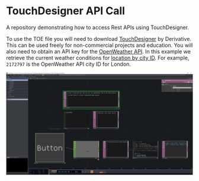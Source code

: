 # TouchDesigner API Call
A repository demonstrating how to access Rest APIs using TouchDesigner. 

To use the TOE file you will need to download [TouchDesigner](https://derivative.ca/) by Derivative. This can be used freely for non-commercial projects and education. You will also need to obtain an API key for the [OpenWeather API](https://openweathermap.org/api). In this example we retrieve the current weather conditions for [location by city ID](https://openweathermap.org/current). For example, `2172797` is the OpenWeather API city ID for London.

![TouchDesigner API Call](images/TouchDesigner_API_Call.PNG)
